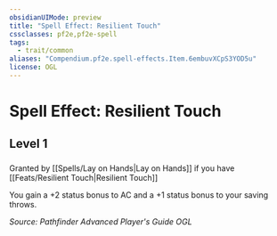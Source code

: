 ```yaml
---
obsidianUIMode: preview
title: "Spell Effect: Resilient Touch"
cssclasses: pf2e,pf2e-spell
tags:
  - trait/common
aliases: "Compendium.pf2e.spell-effects.Item.6embuvXCpS3YOD5u"
license: OGL
---
```

# Spell Effect: Resilient Touch
## Level 1
### 






Granted by [[Spells/Lay on Hands|Lay on Hands]] if you have [[Feats/Resilient Touch|Resilient Touch]]

You gain a +2 status bonus to AC and a +1 status bonus to your saving throws.

*Source: Pathfinder Advanced Player's Guide*
*OGL*
